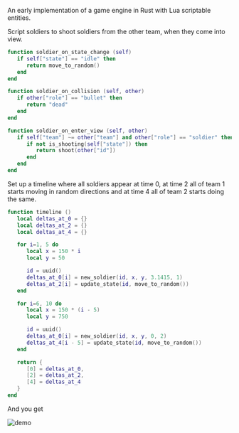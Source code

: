 An early implementation of a game engine in Rust with Lua scriptable entities.

Script soldiers to shoot soldiers from the other team, when they come into view.

```lua
function soldier_on_state_change (self)
   if self["state"] == "idle" then
      return move_to_random()
   end
end

function soldier_on_collision (self, other)
   if other["role"] == "bullet" then
      return "dead"
   end
end

function soldier_on_enter_view (self, other)
   if self["team"] ~= other["team"] and other["role"] == "soldier" then
      if not is_shooting(self["state"]) then
         return shoot(other["id"])
      end
   end
end
```

Set up a timeline where all soldiers appear at time 0, at time 2 all of team 1 starts moving in random directions and at time 4 all of team 2 starts doing the same.

```lua
function timeline ()
   local deltas_at_0 = {}
   local deltas_at_2 = {}
   local deltas_at_4 = {}

   for i=1, 5 do
      local x = 150 * i
      local y = 50

      id = uuid()
      deltas_at_0[i] = new_soldier(id, x, y, 3.1415, 1)
      deltas_at_2[i] = update_state(id, move_to_random())
   end

   for i=6, 10 do
      local x = 150 * (i - 5)
      local y = 750

      id = uuid()
      deltas_at_0[i] = new_soldier(id, x, y, 0, 2)
      deltas_at_4[i - 5] = update_state(id, move_to_random())
   end

   return {
      [0] = deltas_at_0,
      [2] = deltas_at_2,
      [4] = deltas_at_4
   }
end
```

And you get

![demo](./demo.gif)
